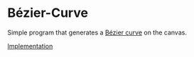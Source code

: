 # Bézier-Curve

Simple program that generates a [Bézier curve](https://en.wikipedia.org/wiki/B%C3%A9zier_curve) on the canvas.

[Implementation](https://pedroravaglia.github.io/Bezier-Curve/) 
